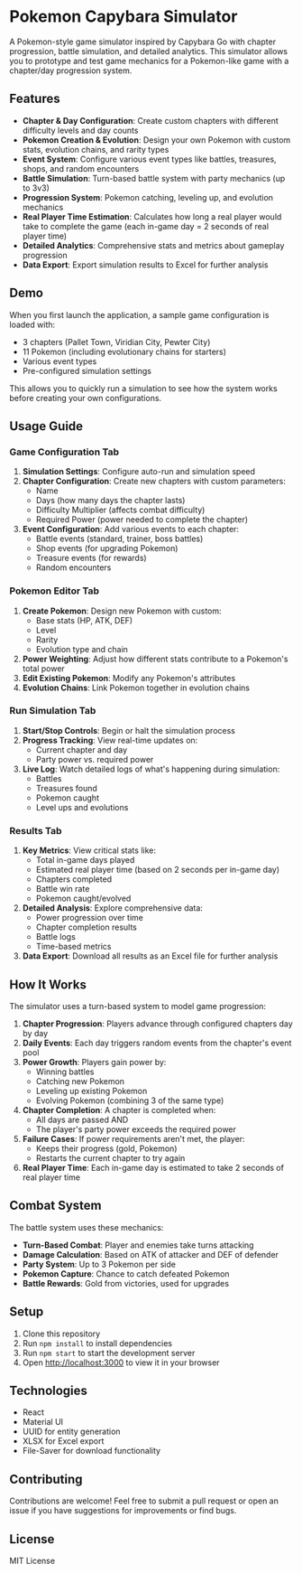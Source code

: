 # Pokemon Capybara Simulator

A Pokemon-style game simulator inspired by Capybara Go with chapter progression, battle simulation, and detailed analytics. This simulator allows you to prototype and test game mechanics for a Pokemon-like game with a chapter/day progression system.

## Features

- **Chapter & Day Configuration**: Create custom chapters with different difficulty levels and day counts
- **Pokemon Creation & Evolution**: Design your own Pokemon with custom stats, evolution chains, and rarity types
- **Event System**: Configure various event types like battles, treasures, shops, and random encounters
- **Battle Simulation**: Turn-based battle system with party mechanics (up to 3v3)
- **Progression System**: Pokemon catching, leveling up, and evolution mechanics
- **Real Player Time Estimation**: Calculates how long a real player would take to complete the game (each in-game day = 2 seconds of real player time)
- **Detailed Analytics**: Comprehensive stats and metrics about gameplay progression
- **Data Export**: Export simulation results to Excel for further analysis

## Demo

When you first launch the application, a sample game configuration is loaded with:
- 3 chapters (Pallet Town, Viridian City, Pewter City)
- 11 Pokemon (including evolutionary chains for starters)
- Various event types
- Pre-configured simulation settings

This allows you to quickly run a simulation to see how the system works before creating your own configurations.

## Usage Guide

### Game Configuration Tab

1. **Simulation Settings**: Configure auto-run and simulation speed
2. **Chapter Configuration**: Create new chapters with custom parameters:
   - Name
   - Days (how many days the chapter lasts)
   - Difficulty Multiplier (affects combat difficulty)
   - Required Power (power needed to complete the chapter)
3. **Event Configuration**: Add various events to each chapter:
   - Battle events (standard, trainer, boss battles)
   - Shop events (for upgrading Pokemon)
   - Treasure events (for rewards)
   - Random encounters

### Pokemon Editor Tab

1. **Create Pokemon**: Design new Pokemon with custom:
   - Base stats (HP, ATK, DEF)
   - Level
   - Rarity
   - Evolution type and chain
2. **Power Weighting**: Adjust how different stats contribute to a Pokemon's total power
3. **Edit Existing Pokemon**: Modify any Pokemon's attributes
4. **Evolution Chains**: Link Pokemon together in evolution chains

### Run Simulation Tab

1. **Start/Stop Controls**: Begin or halt the simulation process
2. **Progress Tracking**: View real-time updates on:
   - Current chapter and day
   - Party power vs. required power
3. **Live Log**: Watch detailed logs of what's happening during simulation:
   - Battles
   - Treasures found
   - Pokemon caught
   - Level ups and evolutions

### Results Tab

1. **Key Metrics**: View critical stats like:
   - Total in-game days played
   - Estimated real player time (based on 2 seconds per in-game day)
   - Chapters completed
   - Battle win rate
   - Pokemon caught/evolved
2. **Detailed Analysis**: Explore comprehensive data:
   - Power progression over time
   - Chapter completion results
   - Battle logs
   - Time-based metrics
3. **Data Export**: Download all results as an Excel file for further analysis

## How It Works

The simulator uses a turn-based system to model game progression:

1. **Chapter Progression**: Players advance through configured chapters day by day
2. **Daily Events**: Each day triggers random events from the chapter's event pool
3. **Power Growth**: Players gain power by:
   - Winning battles
   - Catching new Pokemon
   - Leveling up existing Pokemon
   - Evolving Pokemon (combining 3 of the same type)
4. **Chapter Completion**: A chapter is completed when:
   - All days are passed AND
   - The player's party power exceeds the required power
5. **Failure Cases**: If power requirements aren't met, the player:
   - Keeps their progress (gold, Pokemon)
   - Restarts the current chapter to try again
6. **Real Player Time**: Each in-game day is estimated to take 2 seconds of real player time

## Combat System

The battle system uses these mechanics:

- **Turn-Based Combat**: Player and enemies take turns attacking
- **Damage Calculation**: Based on ATK of attacker and DEF of defender
- **Party System**: Up to 3 Pokemon per side
- **Pokemon Capture**: Chance to catch defeated Pokemon
- **Battle Rewards**: Gold from victories, used for upgrades

## Setup

1. Clone this repository
2. Run `npm install` to install dependencies
3. Run `npm start` to start the development server
4. Open [http://localhost:3000](http://localhost:3000) to view it in your browser

## Technologies

- React
- Material UI
- UUID for entity generation
- XLSX for Excel export
- File-Saver for download functionality

## Contributing

Contributions are welcome! Feel free to submit a pull request or open an issue if you have suggestions for improvements or find bugs.

## License

MIT License